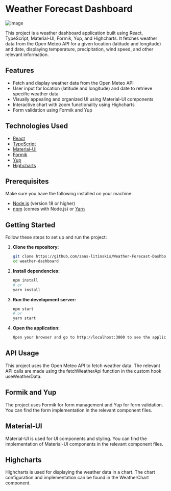 # Weather Forecast Dashboard

![image](https://github.com/webgod0123/Weather-Forecast-Dashboard/assets/91973281/b7a59067-4a27-44c8-a650-3ed157030e15)


This project is a weather dashboard application built using React, TypeScript, Material-UI, Formik, Yup, and Highcharts. It fetches weather data from the Open Meteo API for a given location (latitude and longitude) and date, displaying temperature, precipitation, wind speed, and other relevant information.

## Features

- Fetch and display weather data from the Open Meteo API
- User input for location (latitude and longitude) and date to retrieve specific weather data
- Visually appealing and organized UI using Material-UI components
- Interactive chart with zoom functionality using Highcharts
- Form validation using Formik and Yup

## Technologies Used

- [React](https://reactjs.org/)
- [TypeScript](https://www.typescriptlang.org/)
- [Material-UI](https://mui.com/)
- [Formik](https://formik.org/)
- [Yup](https://github.com/jquense/yup)
- [Highcharts](https://www.highcharts.com/)

## Prerequisites

Make sure you have the following installed on your machine:

- [Node.js](https://nodejs.org/en/download/) (version 18 or higher)
- [npm](https://www.npmjs.com/get-npm) (comes with Node.js) or [Yarn](https://yarnpkg.com/)

## Getting Started

Follow these steps to set up and run the project:

1. **Clone the repository:**

   ```bash
   git clone https://github.com/zans-litinskis/Weather-Forecast-Dashboard
   cd weather-dashboard
   ```
2. **Install dependencies:**
    
   ```bash
   npm install
   # or
   yarn install
   ```

3. **Run the development server:**

   ```bash
   npm start
   # or
   yarn start
   ```

4. **Open the application:**

   ```bash
   Open your browser and go to http://localhost:3000 to see the application in action.
   ```

## API Usage
This project uses the Open Meteo API to fetch weather data. The relevant API calls are made using the fetchWeatherApi function in the custom hook useWeatherData.

## Formik and Yup
The project uses Formik for form management and Yup for form validation. You can find the form implementation in the relevant component files.

## Material-UI
Material-UI is used for UI components and styling. You can find the implementation of Material-UI components in the relevant component files.

## Highcharts
Highcharts is used for displaying the weather data in a chart. The chart configuration and implementation can be found in the WeatherChart component.
